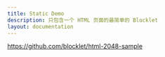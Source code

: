 ```yaml
---
title: Static Demo
description: 只包含一个 HTML 页面的最简单的 Blocklet
layout: documentation
---
```


<SampleInfo sampleName="html-2048-sample" />

https://github.com/blocklet/html-2048-sample
